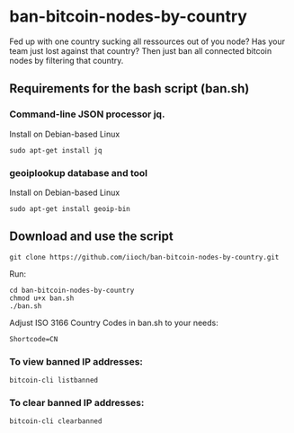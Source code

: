 # ban-bitcoin-nodes-by-country
Fed up with one country sucking all ressources out of you node? Has your team just lost against that country? 
Then just ban all connected bitcoin nodes by filtering that country. 

## Requirements for the bash script (ban.sh)

### Command-line JSON processor jq.

Install on Debian-based Linux
```` 
sudo apt-get install jq
```` 
### geoiplookup database and tool

Install on Debian-based Linux
```` 
sudo apt-get install geoip-bin
```` 
## Download and use the script

`git clone https://github.com/iioch/ban-bitcoin-nodes-by-country.git`

Run:

````
cd ban-bitcoin-nodes-by-country   
chmod u+x ban.sh   
./ban.sh
````
Adjust ISO 3166 Country Codes in ban.sh to your needs:
````
Shortcode=CN
````

### To view banned IP addresses:

````
bitcoin-cli listbanned
````

### To clear banned IP addresses:

````
bitcoin-cli clearbanned
````
